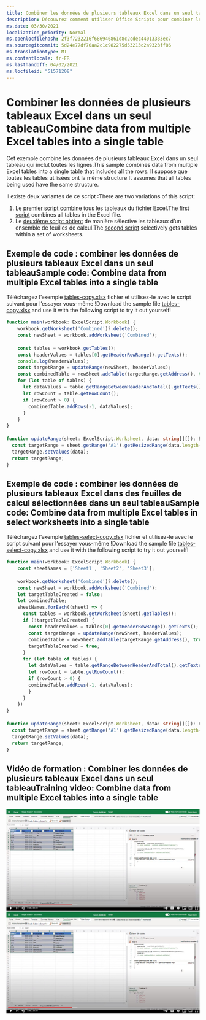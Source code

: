 ```yaml
---
title: Combiner les données de plusieurs tableaux Excel dans un seul tableau
description: Découvrez comment utiliser Office Scripts pour combiner les données de plusieurs tableaux Excel dans un seul tableau.
ms.date: 03/30/2021
localization_priority: Normal
ms.openlocfilehash: 2f3f7232216f686946861d8c2cdec44013333ec7
ms.sourcegitcommit: 5d24e77df70aa2c1c982275d53213c2a9323ff86
ms.translationtype: MT
ms.contentlocale: fr-FR
ms.lasthandoff: 04/02/2021
ms.locfileid: "51571208"
---
```

# <a name="combine-data-from-multiple-excel-tables-into-a-single-table"></a><span data-ttu-id="e6c8b-103">Combiner les données de plusieurs tableaux Excel dans un seul tableau</span><span class="sxs-lookup"><span data-stu-id="e6c8b-103">Combine data from multiple Excel tables into a single table</span></span>

<span data-ttu-id="e6c8b-104">Cet exemple combine les données de plusieurs tableaux Excel dans un seul tableau qui inclut toutes les lignes.</span><span class="sxs-lookup"><span data-stu-id="e6c8b-104">This sample combines data from multiple Excel tables into a single table that includes all the rows.</span></span> <span data-ttu-id="e6c8b-105">Il suppose que toutes les tables utilisées ont la même structure.</span><span class="sxs-lookup"><span data-stu-id="e6c8b-105">It assumes that all tables being used have the same structure.</span></span>

<span data-ttu-id="e6c8b-106">Il existe deux variantes de ce script :</span><span class="sxs-lookup"><span data-stu-id="e6c8b-106">There are two variations of this script:</span></span>

1. <span data-ttu-id="e6c8b-107">Le [premier script combine](#sample-code-combine-data-from-multiple-excel-tables-into-a-single-table) tous les tableaux du fichier Excel.</span><span class="sxs-lookup"><span data-stu-id="e6c8b-107">The [first script](#sample-code-combine-data-from-multiple-excel-tables-into-a-single-table) combines all tables in the Excel file.</span></span>
1. <span data-ttu-id="e6c8b-108">Le [deuxième script obtient](#sample-code-combine-data-from-multiple-excel-tables-in-select-worksheets-into-a-single-table) de manière sélective les tableaux d’un ensemble de feuilles de calcul.</span><span class="sxs-lookup"><span data-stu-id="e6c8b-108">The [second script](#sample-code-combine-data-from-multiple-excel-tables-in-select-worksheets-into-a-single-table) selectively gets tables within a set of worksheets.</span></span>

## <a name="sample-code-combine-data-from-multiple-excel-tables-into-a-single-table"></a><span data-ttu-id="e6c8b-109">Exemple de code : combiner les données de plusieurs tableaux Excel dans un seul tableau</span><span class="sxs-lookup"><span data-stu-id="e6c8b-109">Sample code: Combine data from multiple Excel tables into a single table</span></span>

<span data-ttu-id="e6c8b-110">Téléchargez l’exemple <a href="tables-copy.xlsx">tables-copy.xlsx</a> fichier et utilisez-le avec le script suivant pour l’essayer vous-même !</span><span class="sxs-lookup"><span data-stu-id="e6c8b-110">Download the sample file <a href="tables-copy.xlsx">tables-copy.xlsx</a> and use it with the following script to try it out yourself!</span></span>

```TypeScript
function main(workbook: ExcelScript.Workbook) {
    workbook.getWorksheet('Combined')?.delete();
    const newSheet = workbook.addWorksheet('Combined');
    
    const tables = workbook.getTables();    
    const headerValues = tables[0].getHeaderRowRange().getTexts();
    console.log(headerValues);
    const targetRange = updateRange(newSheet, headerValues);
    const combinedTable = newSheet.addTable(targetRange.getAddress(), true);
    for (let table of tables) {      
      let dataValues = table.getRangeBetweenHeaderAndTotal().getTexts();
      let rowCount = table.getRowCount();
      if (rowCount > 0) {
        combinedTable.addRows(-1, dataValues);
      }
    }
}

function updateRange(sheet: ExcelScript.Worksheet, data: string[][]): ExcelScript.Range {
  const targetRange = sheet.getRange('A1').getResizedRange(data.length-1, data[0].length-1);
  targetRange.setValues(data);
  return targetRange;
}
```

## <a name="sample-code-combine-data-from-multiple-excel-tables-in-select-worksheets-into-a-single-table"></a><span data-ttu-id="e6c8b-111">Exemple de code : combiner les données de plusieurs tableaux Excel dans des feuilles de calcul sélectionnées dans un seul tableau</span><span class="sxs-lookup"><span data-stu-id="e6c8b-111">Sample code: Combine data from multiple Excel tables in select worksheets into a single table</span></span>

<span data-ttu-id="e6c8b-112">Téléchargez l’exemple <a href="tables-select-copy.xlsx">tables-select-copy.xlsx</a> fichier et utilisez-le avec le script suivant pour l’essayer vous-même !</span><span class="sxs-lookup"><span data-stu-id="e6c8b-112">Download the sample file <a href="tables-select-copy.xlsx">tables-select-copy.xlsx</a> and use it with the following script to try it out yourself!</span></span>

```TypeScript
function main(workbook: ExcelScript.Workbook) {
    const sheetNames = ['Sheet1', 'Sheet2', 'Sheet3'];
    
    workbook.getWorksheet('Combined')?.delete();
    const newSheet = workbook.addWorksheet('Combined');
    let targetTableCreated = false;
    let combinedTable;
    sheetNames.forEach((sheet) => {
      const tables = workbook.getWorksheet(sheet).getTables();
      if (!targetTableCreated) {
        const headerValues = tables[0].getHeaderRowRange().getTexts();
        const targetRange = updateRange(newSheet, headerValues);
        combinedTable = newSheet.addTable(targetRange.getAddress(), true);
        targetTableCreated = true;
      }      
      for (let table of tables) {
        let dataValues = table.getRangeBetweenHeaderAndTotal().getTexts();
        let rowCount = table.getRowCount();
        if (rowCount > 0) {
        combinedTable.addRows(-1, dataValues);
        }
      }
    })
}

function updateRange(sheet: ExcelScript.Worksheet, data: string[][]): ExcelScript.Range {
  const targetRange = sheet.getRange('A1').getResizedRange(data.length-1, data[0].length-1);
  targetRange.setValues(data);
  return targetRange;
}
```

## <a name="training-video-combine-data-from-multiple-excel-tables-into-a-single-table"></a><span data-ttu-id="e6c8b-113">Vidéo de formation : Combiner les données de plusieurs tableaux Excel dans un seul tableau</span><span class="sxs-lookup"><span data-stu-id="e6c8b-113">Training video: Combine data from multiple Excel tables into a single table</span></span>

<span data-ttu-id="e6c8b-114">[![Regardez une vidéo pas à pas sur la façon de combiner des données de plusieurs tableaux Excel dans un seul tableau](../../images/merge-tables-vid.jpg)](https://youtu.be/di-8JukK3Lc "Vidéo pas à pas sur la façon de combiner des données de plusieurs tableaux Excel dans un seul tableau")</span><span class="sxs-lookup"><span data-stu-id="e6c8b-114">[![Watch step-by-step video on how to combine data from multiple Excel tables into a single table](../../images/merge-tables-vid.jpg)](https://youtu.be/di-8JukK3Lc "Step-by-step video on how to combine data from multiple Excel tables into a single table")</span></span>
